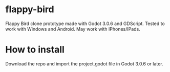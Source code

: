 # flappy-bird
Flappy Bird clone prototype made with Godot 3.0.6 and GDScript.
Tested to work with Windows and Android. May work with IPhones/IPads.

# How to install
Download the repo and import the project.godot file in Godot 3.0.6 or later.

